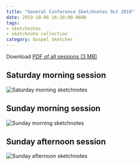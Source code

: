 ```yaml
---
title: "General Conference Sketchnotes Oct 2019"
date: 2019-10-06 16:20:00-0600
tags:
- sketchnotes
- sketchnote collection
category: Gospel Sketcher
---
```


Download [PDF of all sessions (3 MB)](https://media.bennorris.org/images/gospelsketcher/uploads/2020/5cae2ed60d.pdf)

## Saturday morning session

![Saturday morning sketchnotes](https://media.bennorris.org/images/gospelsketcher/uploads/2019/762aaf9001.jpg)

## Sunday morning session

![Sunday morning sketchnotes](https://media.bennorris.org/images/gospelsketcher/uploads/2019/a117a13f64.jpg)

## Sunday afternoon session

![Sunday afternoon sketchnotes](https://media.bennorris.org/images/gospelsketcher/uploads/2019/3a790d4096.jpg)